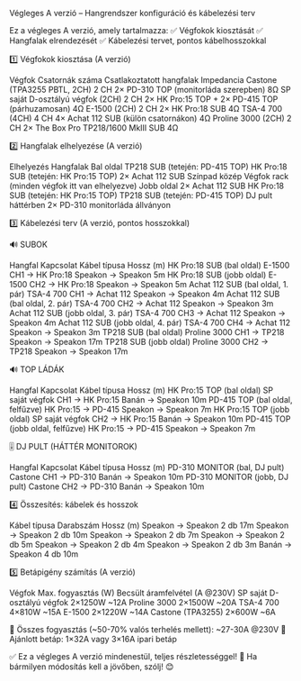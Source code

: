 Végleges A verzió – Hangrendszer konfiguráció és kábelezési terv

Ez a végleges A verzió, amely tartalmazza:
✅ Végfokok kiosztását
✅ Hangfalak elrendezését
✅ Kábelezési tervet, pontos kábelhosszokkal

1️⃣ Végfokok kiosztása (A verzió)

Végfok	Csatornák száma	Csatlakoztatott hangfalak	Impedancia
Castone (TPA3255 PBTL, 2CH)	2 CH	2× PD-310 TOP (monitorláda szerepben)	8Ω
SP saját D-osztályú végfok (2CH)	2 CH	2× HK Pro:15 TOP + 2× PD-415 TOP (párhuzamosan)	4Ω
E-1500 (2CH)	2 CH	2× HK Pro:18 SUB	4Ω
TSA-4 700 (4CH)	4 CH	4× Achat 112 SUB (külön csatornákon)	4Ω
Proline 3000 (2CH)	2 CH	2× The Box Pro TP218/1600 MkIII SUB	4Ω

2️⃣ Hangfalak elhelyezése (A verzió)

Elhelyezés	Hangfalak
Bal oldal	TP218 SUB (tetején: PD-415 TOP)
	HK Pro:18 SUB (tetején: HK Pro:15 TOP)
	2× Achat 112 SUB
Színpad közép	Végfok rack (minden végfok itt van elhelyezve)
Jobb oldal	2× Achat 112 SUB
	HK Pro:18 SUB (tetején: HK Pro:15 TOP)
	TP218 SUB (tetején: PD-415 TOP)
DJ pult háttérben	2× PD-310 monitorláda állványon

3️⃣ Kábelezési terv (A verzió, pontos hosszokkal)

🔊 SUBOK

Hangfal	Kapcsolat	Kábel típusa	Hossz (m)
HK Pro:18 SUB (bal oldal)	E-1500 CH1 → HK Pro:18	Speakon → Speakon	5m
HK Pro:18 SUB (jobb oldal)	E-1500 CH2 → HK Pro:18	Speakon → Speakon	5m
Achat 112 SUB (bal oldal, 1. pár)	TSA-4 700 CH1 → Achat 112	Speakon → Speakon	4m
Achat 112 SUB (bal oldal, 2. pár)	TSA-4 700 CH2 → Achat 112	Speakon → Speakon	3m
Achat 112 SUB (jobb oldal, 3. pár)	TSA-4 700 CH3 → Achat 112	Speakon → Speakon	4m
Achat 112 SUB (jobb oldal, 4. pár)	TSA-4 700 CH4 → Achat 112	Speakon → Speakon	3m
TP218 SUB (bal oldal)	Proline 3000 CH1 → TP218	Speakon → Speakon	17m
TP218 SUB (jobb oldal)	Proline 3000 CH2 → TP218	Speakon → Speakon	17m

🔊 TOP LÁDÁK

Hangfal	Kapcsolat	Kábel típusa	Hossz (m)
HK Pro:15 TOP (bal oldal)	SP saját végfok CH1 → HK Pro:15	Banán → Speakon	10m
PD-415 TOP (bal oldal, felfűzve)	HK Pro:15 → PD-415	Speakon → Speakon	7m
HK Pro:15 TOP (jobb oldal)	SP saját végfok CH2 → HK Pro:15	Banán → Speakon	10m
PD-415 TOP (jobb oldal, felfűzve)	HK Pro:15 → PD-415	Speakon → Speakon	7m

🎚️ DJ PULT (HÁTTÉR MONITOROK)

Hangfal	Kapcsolat	Kábel típusa	Hossz (m)
PD-310 MONITOR (bal, DJ pult)	Castone CH1 → PD-310	Banán → Speakon	10m
PD-310 MONITOR (jobb, DJ pult)	Castone CH2 → PD-310	Banán → Speakon	10m

4️⃣ Összesítés: kábelek és hosszok

Kábel típusa	Darabszám	Hossz (m)
Speakon → Speakon	2 db	17m
Speakon → Speakon	2 db	10m
Speakon → Speakon	2 db	7m
Speakon → Speakon	2 db	5m
Speakon → Speakon	2 db	4m
Speakon → Speakon	2 db	3m
Banán → Speakon	4 db	10m

5️⃣ Betápigény számítás (A verzió)

Végfok	Max. fogyasztás (W)	Becsült áramfelvétel (A @230V)
SP saját D-osztályú végfok	2×1250W	~12A
Proline 3000	2×1500W	~20A
TSA-4 700	4×810W	~15A
E-1500	2×1220W	~14A
Castone (TPA3255)	2×600W	~6A

🔹 Összes fogyasztás (~50-70% valós terhelés mellett): ~27-30A @230V
🔹 Ajánlott betáp: 1×32A vagy 3×16A ipari betáp

✅ Ez a végleges A verzió mindenestül, teljes részletességgel!
📌 Ha bármilyen módosítás kell a jövőben, szólj! 😊
